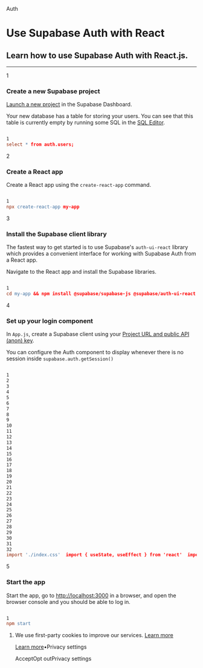 Auth

# Use Supabase Auth with React

## Learn how to use Supabase Auth with React.js.

* * *

1

### Create a new Supabase project

[Launch a new project](https://supabase.com/dashboard) in the Supabase Dashboard.

Your new database has a table for storing your users. You can see that this table is currently empty by running some SQL in the [SQL Editor](https://supabase.com/dashboard/project/_/sql).

```flex

1
select * from auth.users;
```

2

### Create a React app

Create a React app using the `create-react-app` command.

```flex

1
npx create-react-app my-app
```

3

### Install the Supabase client library

The fastest way to get started is to use Supabase's `auth-ui-react` library which provides a convenient interface for working with Supabase Auth from a React app.

Navigate to the React app and install the Supabase libraries.

```flex

1
cd my-app && npm install @supabase/supabase-js @supabase/auth-ui-react @supabase/auth-ui-shared
```

4

### Set up your login component

In `App.js`, create a Supabase client using your [Project URL and public API (anon) key](https://supabase.com/dashboard/project/_/settings/api).

You can configure the Auth component to display whenever there is no session inside `supabase.auth.getSession()`

```flex

1
2
3
4
5
6
7
8
9
10
11
12
13
14
15
16
17
18
19
20
21
22
23
24
25
26
27
28
29
30
31
32
import './index.css'  import { useState, useEffect } from 'react'  import { createClient } from '@supabase/supabase-js'  import { Auth } from '@supabase/auth-ui-react'  import { ThemeSupa } from '@supabase/auth-ui-shared'  const supabase = createClient('https://<project>.supabase.co', '<your-anon-key>')  export default function App() {    const [session, setSession] = useState(null)    useEffect(() => {      supabase.auth.getSession().then(({ data: { session } }) => {        setSession(session)      })      const {        data: { subscription },      } = supabase.auth.onAuthStateChange((_event, session) => {        setSession(session)      })      return () => subscription.unsubscribe()    }, [])    if (!session) {      return (<Auth supabaseClient={supabase} appearance={{ theme: ThemeSupa }} />)    }    else {      return (<div>Logged in!</div>)    }  }
```

5

### Start the app

Start the app, go to [http://localhost:3000](http://localhost:3000/) in a browser, and open the browser console and you should be able to log in.

```flex

1
npm start
```

1. We use first-party cookies to improve our services. [Learn more](https://supabase.com/privacy#8-cookies-and-similar-technologies-used-on-our-european-services)



   [Learn more](https://supabase.com/privacy#8-cookies-and-similar-technologies-used-on-our-european-services)•Privacy settings





   AcceptOpt outPrivacy settings